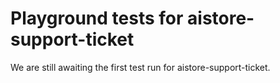 # Playground tests for aistore-support-ticket
We are still awaiting the first test run for aistore-support-ticket.
